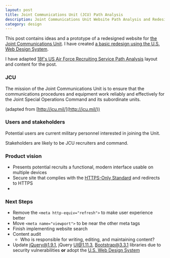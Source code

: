 ```yaml
---
layout: post
title: Joint Communications Unit (JCU) Path Analysis
description: Joint Communications Unit Website Path Analysis and Redesign
category: design
---
```


This post contains ideas and a prototype of a redesigned website for [the Joint Communications Unit](http://jcu.mil). I have created [a basic redesign using the U.S. Web Design System](https://johnrieth.github.io/jcu/).

I have adapted [18f's US Air Force Recruiting Service Path Analysis](https://github.com/18F/afrs-pa/blob/master/README.md) layout and content for the post.

### JCU

The mission of the Joint Communications Unit is to ensure that the communications procedures and equipment work reliably and effectively for the Joint Special Operations Command and its subordinate units.

(adapted from [http://jcu.mil/](http://jcu.mil/))

### Users and stakeholders

Potential users are current military personnel interested in joining the Unit.

Stakeholders are likely to be JCU recruiters and command.

### Product vision

* Presents potential recruits a functional, modern interface usable on multiple devices
* Secure site that complies with the [HTTPS-Only Standard](https://https.cio.gov/) and redirects to HTTPS
* 

### Next Steps

* Remove the ```<meta http-equiv="refresh">``` to make user experience better
* Move ```<meta name="viewport">``` to be near the other meta tags
* Finish implementing website search
* Content audit
    * Who is responsible for writing, editing, and maintaining content?
* Update jQuery@1.9.1, jQuery UI@1.11.3, Bootstrap@3.3.1 libraries due to security vulnerabilities **or** adopt the [U.S. Web Design System](https://designsystem.digital.gov/)
